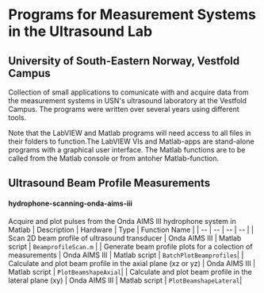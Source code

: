 # Programs for Measurement Systems in the Ultrasound Lab
## University of South-Eastern Norway, Vestfold Campus

Collection of small applications to comunicate with and acquire data from the measurement systems in USN's ultrasound laboratory at the Vestfold Campus.
The programs were written over several years using different tools. 

Note that the LabVIEW and Matlab programs will need access to all files in their folders to function.The LabVIEW VIs and Matlab-apps are stand-alone programs with a graphical user interface.
The Matlab functions are to be called from the Matlab console or from antoher Matlab-function.

## Ultrasound Beam Profile Measurements
#### hydrophone-scanning-onda-aims-iii
Acquire and plot pulses from the Onda AIMS III hydrophone system in Matlab
| Description |  Hardware | Type | Function Name | 
| -- | -- | -- | -- | 
|  Scan 2D beam profile of ultrasound transducer | Onda AIMS III | Matlab script | `BeamprofileScan.m` |
| Generate beam profile plots for a colection of measurements | Onda AIMS III | Matlab script | `BatchPlotBeamprofiles`|
| Calculate and plot beam profile in the axial plane (xz or yz) | Onda AIMS III | Matlab script | `PlotBeamshapeAxial`|
| Calculate and plot beam profile in the lateral plane (xy) | Onda AIMS III | Matlab script | `PlotBeamshapeLateral`|
